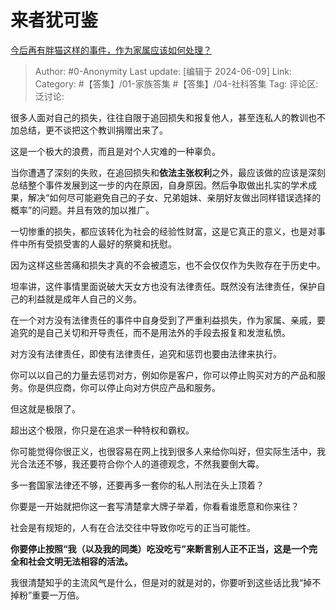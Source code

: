 # 来者犹可鉴
[今后再有胖猫这样的事件，作为家属应该如何处理？](https://www.zhihu.com/question/657035539/answer/3523316957)

> Author: #0-Anonymity
> Last update: [编辑于 2024-06-09]
> Link:
> Category: #【答集】/01-家族答集 #【答集】/04-社科答集 
> Tag: 
> 评论区:
> 泛讨论:

很多人面对自己的损失，往往自限于追回损失和报复他人，甚至连私人的教训也不加总结，更不谈把这个教训捐赠出来了。

这是一个极大的浪费，而且是对个人灾难的一种辜负。

当你遭遇了深刻的失败，在追回损失和**依法主张权利**之外，最应该做的应该是深刻总结整个事件发展到这一步的内在原因，自身原因。然后争取做出扎实的学术成果，解决“如何尽可能避免自己的子女、兄弟姐妹、亲朋好友做出同样错误选择的概率”的问题。并且有效的加以推广。

一切惨重的损失，都应该转化为社会的经验性财富，这是它真正的意义，也是对事件中所有受损受害的人最好的祭奠和抚慰。

因为这样这些苦痛和损失才真的不会被遗忘，也不会仅仅作为失败存在于历史中。

坦率讲，这件事情里面说破大天女方也没有法律责任。既然没有法律责任，保护自己的利益就是成年人自己的义务。

在一个对方没有法律责任的事件中自身受到了严重利益损失，作为家属、亲戚，要追究的是自己关切和开导责任，而不是用法外的手段去报复和发泄私愤。

对方没有法律责任，即使有法律责任，追究和惩罚也要由法律来执行。

你可以以自己的力量去惩罚对方，例如你是客户，你可以停止购买对方的产品和服务。你是供应商，你可以停止向对方供应产品和服务。

但这就是极限了。

超出这个极限，你只是在追求一种特权和霸权。

你可能觉得你很正义，也很容易在网上找到很多人来给你叫好，但实际生活中，我光合法还不够，我还要符合你个人的道德观念，不然我要倒大霉。

多一套国家法律还不够，还要再多一套你的私人刑法在头上顶着？

你要是一开始就把你这一套写清楚拿大牌子举着，你看看谁愿意和你来往？

社会是有规矩的，人有在合法交往中导致你吃亏的正当可能性。

**你要停止按照“我（以及我的同类）吃没吃亏”来断言别人正不正当，这是一个完全和社会文明无法相容的活法。**

我很清楚知乎的主流风气是什么，但是对的就是对的，你要听到这些话比我“掉不掉粉”重要一万倍。